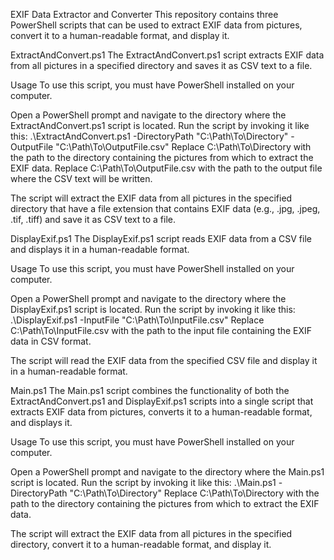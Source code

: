 EXIF Data Extractor and Converter
This repository contains three PowerShell scripts that can be used to extract EXIF data from pictures, convert it to a human-readable format, and display it.

ExtractAndConvert.ps1
The ExtractAndConvert.ps1 script extracts EXIF data from all pictures in a specified directory and saves it as CSV text to a file.

Usage
To use this script, you must have PowerShell installed on your computer.

Open a PowerShell prompt and navigate to the directory where the ExtractAndConvert.ps1 script is located.
Run the script by invoking it like this:
.\ExtractAndConvert.ps1 -DirectoryPath "C:\Path\To\Directory" -OutputFile "C:\Path\To\OutputFile.csv"
Replace C:\Path\To\Directory with the path to the directory containing the pictures from which to extract the EXIF data. Replace C:\Path\To\OutputFile.csv with the path to the output file where the CSV text will be written.

The script will extract the EXIF data from all pictures in the specified directory that have a file extension that contains EXIF data (e.g., .jpg, .jpeg, .tif, .tiff) and save it as CSV text to a file.

DisplayExif.ps1
The DisplayExif.ps1 script reads EXIF data from a CSV file and displays it in a human-readable format.

Usage
To use this script, you must have PowerShell installed on your computer.

Open a PowerShell prompt and navigate to the directory where the DisplayExif.ps1 script is located.
Run the script by invoking it like this:
.\DisplayExif.ps1 -InputFile "C:\Path\To\InputFile.csv"
Replace C:\Path\To\InputFile.csv with the path to the input file containing the EXIF data in CSV format.

The script will read the EXIF data from the specified CSV file and display it in a human-readable format.

Main.ps1
The Main.ps1 script combines the functionality of both the ExtractAndConvert.ps1 and DisplayExif.ps1 scripts into a single script that extracts EXIF data from pictures, converts it to a human-readable format, and displays it.

Usage
To use this script, you must have PowerShell installed on your computer.

Open a PowerShell prompt and navigate to the directory where the Main.ps1 script is located.
Run the script by invoking it like this:
.\Main.ps1 -DirectoryPath "C:\Path\To\Directory"
Replace C:\Path\To\Directory with the path to the directory containing the pictures from which to extract the EXIF data.

The script will extract the EXIF data from all pictures in the specified directory, convert it to a human-readable format, and display it.
